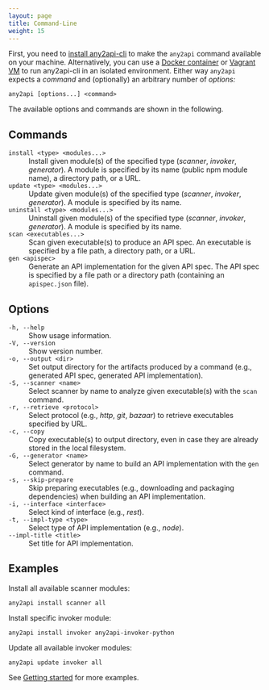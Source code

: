 ```yaml
---
layout: page
title: Command-Line
weight: 15
---
```


First, you need to [install any2api-cli](/getting-started) to make the `any2api` command available on your machine. Alternatively, you can use a [Docker container](/getting-started#any2api-cli-docker) or [Vagrant VM](/getting-started#any2api-cli-vagrant) to run any2api-cli in an isolated environment. Either way `any2api` expects a *command* and (optionally) an arbitrary number of *options:*

    any2api [options...] <command>

The available options and commands are shown in the following.



## Commands

<dl>
  <dt><code>install &lt;type&gt; &lt;modules...&gt;</code></dt>
  <dd>Install given module(s) of the specified type (<em>scanner</em>, <em>invoker</em>, <em>generator</em>). A module is specified by its name (public npm module name), a directory path, or a URL.</dd>

  <dt><code>update &lt;type&gt; &lt;modules...&gt;</code></dt>
  <dd>Update given module(s) of the specified type (<em>scanner</em>, <em>invoker</em>, <em>generator</em>). A module is specified by its name.</dd>

  <dt><code>uninstall &lt;type&gt; &lt;modules...&gt;</code></dt>
  <dd>Uninstall given module(s) of the specified type (<em>scanner</em>, <em>invoker</em>, <em>generator</em>). A module is specified by its name.</dd>

  <dt><code>scan &lt;executables...&gt;</code></dt>
  <dd>Scan given executable(s) to produce an API spec. An executable is specified by a file path, a directory path, or a URL.</dd>

  <dt><code>gen &lt;apispec&gt;</code></dt>
  <dd>Generate an API implementation for the given API spec. The API spec is specified by a file path or a directory path (containing an <code>apispec.json</code> file).</dd>
</dl>



## Options

<dl>
  <dt><code>-h, --help</code></dt>
  <dd>Show usage information.</dd>

  <dt><code>-V, --version</code></dt>
  <dd>Show version number.</dd>

  <dt><code>-o, --output &lt;dir&gt;</code></dt>
  <dd>Set output directory for the artifacts produced by a command (e.g., generated API spec, generated API implementation).</dd>

  <dt><code>-S, --scanner &lt;name&gt;</code></dt>
  <dd>Select scanner by name to analyze given executable(s) with the <code>scan</code> command.</dd>

  <dt><code>-r, --retrieve &lt;protocol&gt;</code></dt>
  <dd>Select protocol (e.g., <em>http</em>, <em>git</em>, <em>bazaar</em>) to retrieve executables specified by URL.</dd>

  <dt><code>-c, --copy</code></dt>
  <dd>Copy executable(s) to output directory, even in case they are already stored in the local filesystem.</dd>

  <dt><code>-G, --generator &lt;name&gt;</code></dt>
  <dd>Select generator by name to build an API implementation with the <code>gen</code> command.</dd>

  <dt><code>-s, --skip-prepare</code></dt>
  <dd>Skip preparing executables (e.g., downloading and packaging dependencies) when building an API implementation.</dd>

  <dt><code>-i, --interface &lt;interface&gt;</code></dt>
  <dd>Select kind of interface (e.g., <em>rest</em>).</dd>

  <dt><code>-t, --impl-type &lt;type&gt;</code></dt>
  <dd>Select type of API implementation (e.g., <em>node</em>).</dd>

  <dt><code>--impl-title &lt;title&gt;</code></dt>
  <dd>Set title for API implementation.</dd>
</dl>



## Examples

Install all available scanner modules:

    any2api install scanner all

Install specific invoker module:

    any2api install invoker any2api-invoker-python

Update all available invoker modules:

    any2api update invoker all

See [Getting started](/getting-started) for more examples.
